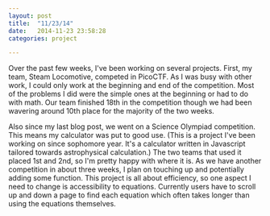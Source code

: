 ```yaml
---
layout: post
title:  "11/23/14"
date:   2014-11-23 23:58:28
categories: project

---
```

Over the past few weeks, I've been working on several projects. First, my team, Steam Locomotive, competed in PicoCTF. As I was busy with other work, I could only work at the beginning and end of the competition. Most of the problems I did were the simple ones at the beginning or had to do with math. Our team finished 18th in the competition though we had been wavering around 10th place for the majority of the two weeks.

Also since my last blog post, we went on a Science Olympiad competition. This means my calculator was put to good use. (This is a project I've been working on since sophomore year. It's a calculator written in Javascript tailored towards astrophysical calculation.) The two teams that used it placed 1st and 2nd, so I'm pretty happy with where it is. As we have another competition in about three weeks, I plan on touching up and potentially adding some function. This project is all about efficiency, so one aspect I need to change is accessibility to equations. Currently users have to scroll up and down a page to find each equation which often takes longer than using the equations themselves.